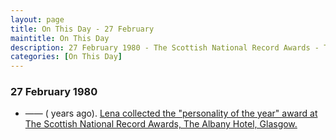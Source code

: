```yaml
---
layout: page
title: On This Day - 27 February
maintitle: On This Day
description: 27 February 1980 - The Scottish National Record Awards - The Albany Hotel, Glasgow.
categories: [On This Day]
---
```


### 27 February 1980
* —— (<span id="age1"></span> years ago). [Lena collected the &quot;personality of the year&quot; award at The Scottish National Record Awards, The Albany Hotel, Glasgow.](/awards/1980/02/27/the-scottish-national-record-awards.html)

<!-- Script for calculating number of years ago -->
<script>
var dob = '19800227';
var year = Number(dob.substr(0, 4));
var month = Number(dob.substr(4, 2)) - 1;
var day = Number(dob.substr(6, 2));
var today = new Date();
var age1 = today.getFullYear() - year;
if (today.getMonth() < month || (today.getMonth() == month && today.getDate() < day)) {
  age1--;
}
document.getElementById("age1").innerHTML=age1;
</script>

